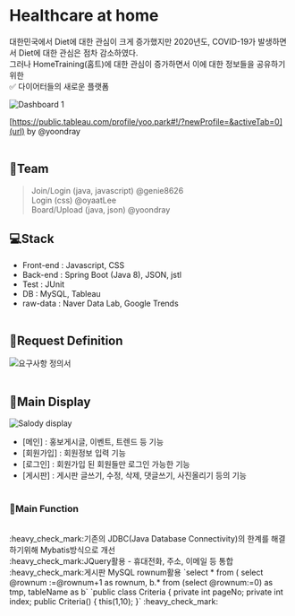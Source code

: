# Healthcare at home
대한민국에서 Diet에 대한 관심이 크게 증가했지만 2020년도, COVID-19가 발생하면서 Diet에 대한 관심은 점차 감소하였다.<br> 
그러나 HomeTraining(홈트)에 대한 관심이 증가하면서 이에 대한 정보들을 공유하기 위한<br> 
:white_check_mark: 다이어터들의 새로운 플랫폼
<br>

![Dashboard 1](https://user-images.githubusercontent.com/74237804/106859973-1f26ca80-6707-11eb-9948-fb6a32c30b92.png)

[https://public.tableau.com/profile/yoo.park#!/?newProfile=&activeTab=0](url) by @yoondray 
<br><br>

## :apple:Team
> Join/Login (java, javascript) @genie8626<br>
> Login (css) @oyaatLee<br>
> Board/Upload (java, json) @yoondray 


##  :computer:Stack
- Front-end : Javascript, CSS
- Back-end : Spring Boot (Java 8), JSON, jstl
- Test : JUnit
- DB : MySQL, Tableau
- raw-data : Naver Data Lab, Google Trends
<br><br>

## :clap:Request Definition
![요구사항 정의서](https://user-images.githubusercontent.com/74237804/106861753-8a719c00-6709-11eb-84a4-1f28ca55052b.jpg)
<br><br>

## :speech_balloon:Main Display
![Salody display](https://user-images.githubusercontent.com/74237804/106861371-05868280-6709-11eb-9dea-8183eb46089e.jpg)

- [메인] : 홍보게시글, 이벤트, 트렌드 등 기능
- [회원가입] : 회원정보 입력 기능
- [로그인] : 회원가입 된 회원들만 로그인 가능한 기능
- [게시판] : 게시판 글쓰기, 수정, 삭제, 댓글쓰기, 사진올리기 등의 기능
<br><br>

### :hammer:**Main Function**
<br>
:heavy_check_mark:기존의 JDBC(Java Database Connectivity)의 한계를 해결하기위해 Mybatis방식으로 개선<br>
:heavy_check_mark:JQuery활용 - 휴대전화, 주소, 이메일 등 통합
:heavy_check_mark:게시판 MySQL rownum활용
 `select * 
from (
  select @rownum :=@rownum+1 as rownum, b.*
  from (select @rownum:=0) as tmp, tableName as b`
`public class Criteria {
  private int pageNo;
  private int index;
  public Criteria() {
   this(1,10);
  }`
:heavy_check_mark:



